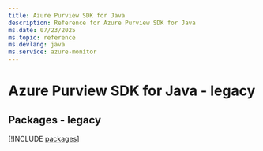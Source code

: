```yaml
---
title: Azure Purview SDK for Java
description: Reference for Azure Purview SDK for Java
ms.date: 07/23/2025
ms.topic: reference
ms.devlang: java
ms.service: azure-monitor
---
```

# Azure Purview SDK for Java - legacy
## Packages - legacy
[!INCLUDE [packages](purview-index.md)]